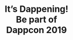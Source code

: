 ---
templateKey: get-involved-page
title: |-
  It’s Dappening!  
  Be part of  
  Dappcon 2019
columns:
  firstCol:
    title: Sponsor
    description: Check out our sponsorship packages and apply.
    URL: mailto:sponsor@dappcon.io
  secondCol:
    title: Speaker
    description: Apply to give a talk or to organise a workshop.
    URL: https://gnosis1.typeform.com/to/ZNV6Wf
  thirdCol:
    title: Volunteer
    description: 'Apply to volunteer at our event. For more information, contact: [volunteer@dappcon.io](mailto:volunteer@dappcon.io)'
    URL: https://gnosis1.typeform.com/to/y3taxr
---